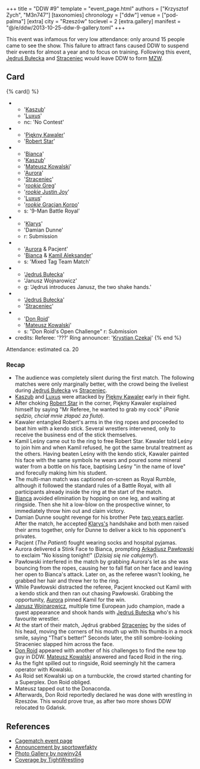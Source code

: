 +++
title = "DDW #9"
template = "event_page.html"
authors = ["Krzysztof Zych", "M3n747"]
[taxonomies]
chronology = ["ddw"]
venue = ["pod-palma"]
[extra]
city = "Rzeszów"
toclevel = 2
[extra.gallery]
manifest = "@/e/ddw/2013-10-25-ddw-9-gallery.toml"
+++

This event was infamous for very low attendance: only around 15 people came to see the show. This failure to attract fans caused DDW to suspend their events for almost a year and to focus on training. Following this event, [Jędruś Bułecka](@/w/jedrus-bulecka.md) and [Straceniec](@/w/shadow.md) would leave DDW to form [MZW](@/o/mzw.md).

## Card

{% card() %}
- - '[Kaszub](@/w/kaszub.md)'
  - '[Luxus](@/w/luxus.md)'
  - nc: 'No Contest'
- - '[Piękny Kawaler](@/w/piekny-kawaler.md)'
  - '[Robert Star](@/w/robert-star.md)'
- - '[Bianca](@/w/bianca.md)'
  - '[Kaszub](@/w/kaszub.md)'
  - '[Mateusz Kowalski](@/w/mateusz-kakareko.md)'
  - '[Aurora](@/w/kasandra.md)'
  - '[Straceniec](@/w/shadow.md)'
  - '[_rookie_ Greg](@/w/greg.md)'
  - '[_rookie_ Justin Joy](@/w/justin-joy.md)'
  - '[Luxus](@/w/luxus.md)'
  - '[_rookie_ Gracjan Korpo](@/w/gracjan-korpo.md)'
  - s: '9-Man Battle Royal'
- - '[Klarys](@/w/klarys.md)'
  - 'Damian Dunne'
  - r: Submission
- - '[Aurora](@/w/kasandra.md) & Pacjent'
  - '[Bianca](@/w/bianca.md) & [Kamil Aleksander](@/w/kamil-aleksander.md)'
  - s: 'Mixed Tag Team Match'
- - '[Jędruś Bułecka](@/w/jedrus-bulecka.md)'
  - 'Janusz Wojnarowicz'
  - g: 'Jędruś introduces Janusz, the two shake hands.'
- - '[Jędruś Bułecka](@/w/jedrus-bulecka.md)'
  - '[Straceniec](@/w/shadow.md)'
- - '[Don Roid](@/w/don-roid.md)'
  - '[Mateusz Kowalski](@/w/mateusz-kakareko.md)'
  - s: "Don Roid's Open Challenge"
    r: Submission
- credits:
    Referee: '???'
    Ring announcer: '[Krystian Czekaj](@/w/krystian-czekaj.md)'
{% end %}

Attendance: estimated ca. 20

### Recap

* The audience was completely silent during the first match. The following matches were only marginally better, with the crowd being the liveliest during [Jędruś Bułecka](@/w/jedrus-bulecka.md) vs [Straceniec](@/w/shadow.md).
* [Kaszub](@/w/kaszub.md) and [Luxus](@/w/luxus.md) were attacked by [Piękny Kawaler](@/w/piekny-kawaler.md) early in their fight.
* After choking [Robert Star](@/w/robert-star.md) in the corner, Piękny Kawaler explained himself by saying "Mr Referee, he wanted to grab my cock" (_Panie sędzio, chciał mnie złapać za fiuta_).
* Kawaler entangled Robert's arms in the ring ropes and proceeded to beat him with a kendo stick. Several wrestlers intervened, only to receive the business end of the stick themselves.
* Kamil Leśny came out to the ring to free Robert Star. Kawaler told Leśny to join him and when Kamil refused, he got the same brutal treatment as the others. Having beaten Leśny with the kendo stick, Kawaler painted his face with the same symbols he wears and poured some mineral water from a bottle on his face, baptising Leśny "in the name of love" and forecully making him his student.
* The multi-man match was captioned on-screen as Royal Rumble, although it followed the standard rules of a Battle Royal, with all participants already inside the ring at the start of the match.
* [Bianca](@/w/bianca.md) avoided elimination by hopping on one leg, and waiting  at ringside. Then she hit a low-blow on the prospective winner, to immediately throw him out and claim victory.
* Damian Dunne sought revenge for his brother Pete [two years earlier](@/e/ddw/2012-03-09-ddw-6.md). After the match, he accepted [Klarys's](@/w/klarys.md) handshake and both men raised their arms together, only for Dunne to deliver a kick to his opponent's privates.
* Pacjent (_The Patient_) fought wearing socks and hospital pyjamas.
* Aurora delivered a Stink Face to Bianca, prompting [Arkadiusz Pawłowski](@/w/pan-pawlowski.md) to exclaim "No kissing tonight!" (_Dzisiaj się nie całujemy!_).
* Pawłowski interfered in the match by grabbing Aurora's let as she was bouncing from the ropes, causing her to fall flat on her face and leaving her open to Bianca's attack. Later on, as the referee wasn't looking, he grabbed her hair and threw her to the ring.
* While Pawłowski distracted the referee, Pacjent knocked out Kamil with a kendo stick and then ran out chasing Pawłowski. Grabbing the opportunity, [Aurora](@/w/kasandra.md) pinned Kamil for the win.
* [Janusz Wojnarowicz][wojnarowicz], multiple time European judo champion, made a guest appearance and shook hands with [Jędruś Bułecka](@/w/jedrus-bulecka.md) who's his favourite wrestler.
* At the start of their match, Jędruś grabbed [Straceniec](@/w/shadow.md) by the sides of his head, moving the corners of his mouth up with his thumbs in a mock smile, saying "That's better!" Seconds later, the still sombre-looking Straceniec slapped him across the face.
* [Don Roid](@/w/don-roid.md) appeared with another of his challenges to find the new top guy in DDW. [Mateusz Kowalski](@/w/mateusz-kakareko.md) answered and faced Roid in the ring.
* As the fight spilled out to ringside, Roid seemingly hit the camera operator with Kowalski.
* As Roid set Kowalski up on a turnbuckle, the crowd started chanting for a Superplex. Don Roid obliged.
* Mateusz tapped out to the Donaconda.
* Afterwards, Don Roid reportedly declared he was done with wrestling in Rzeszów. This would prove true, as after two more shows DDW relocated to Gdańsk.

## References

* [Cagematch event page](https://www.cagematch.net/?id=1&nr=102902)
* [Announcement by sportowefakty](https://sportowefakty.wp.pl/wrestling/392984/gala-ddw-9-juz-25-pazdziernika)
* [Photo Gallery by nowiny24](https://nowiny24.pl/wrestling-gala-w-rzeszowie-pelna-ciekawych-starc-zdjecia/ar/6202009)
* [Coverage by TightWrestling](https://tightwrestling.blogspot.com/2013/11/do-or-die-wrestling-9-raport.html)

[wojnarowicz]: https://en.wikipedia.org/wiki/Janusz_Wojnarowicz
